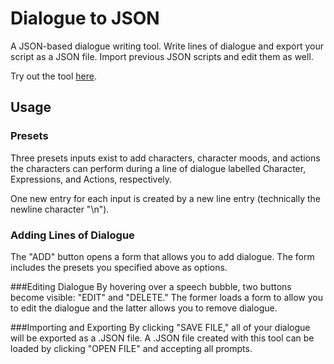 # Dialogue to JSON
 A JSON-based dialogue writing tool. Write lines of dialogue and export your script as a JSON file. Import previous JSON scripts and edit them as well.

 Try out the tool [here](https://tumblefox.github.io/Dialogue-to-JSON "here").

 ## Usage
 ### Presets
 Three presets inputs exist to add characters, character moods, and actions the characters can perform during a line of dialogue labelled Character, Expressions, and Actions, respectively.

 One new entry for each input is created by a new line entry (technically the newline character "\n").

### Adding Lines of Dialogue
The "ADD" button opens a form that allows you to add dialogue. The form includes the presets you specified above as options.

###Editing Dialogue
By hovering over a speech bubble, two buttons become visible: "EDIT" and "DELETE." The former loads a form to allow you to edit the dialogue and the latter allows you to remove dialogue.

###Importing and Exporting
By clicking "SAVE FILE," all of your dialogue will be exported as a .JSON file. A .JSON file created with this tool can be loaded by clicking "OPEN FILE" and accepting all prompts.
